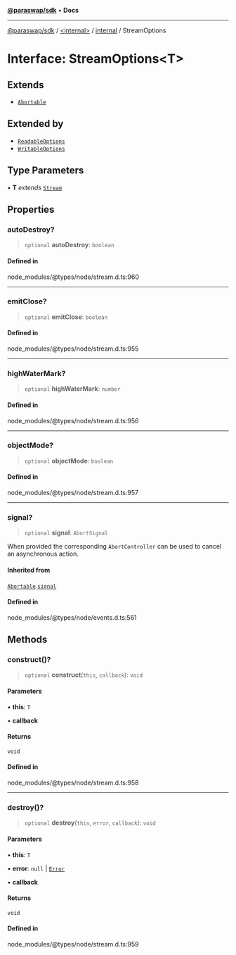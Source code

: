 [**@paraswap/sdk**](../../../../README.md) • **Docs**

***

[@paraswap/sdk](../../../../globals.md) / [\<internal\>](../../../README.md) / [internal](../README.md) / StreamOptions

# Interface: StreamOptions\<T\>

## Extends

- [`Abortable`](../../EventEmitter/interfaces/Abortable.md)

## Extended by

- [`ReadableOptions`](ReadableOptions.md)
- [`WritableOptions`](WritableOptions.md)

## Type Parameters

• **T** *extends* [`Stream`](../../../classes/Stream.md)

## Properties

### autoDestroy?

> `optional` **autoDestroy**: `boolean`

#### Defined in

node\_modules/@types/node/stream.d.ts:960

***

### emitClose?

> `optional` **emitClose**: `boolean`

#### Defined in

node\_modules/@types/node/stream.d.ts:955

***

### highWaterMark?

> `optional` **highWaterMark**: `number`

#### Defined in

node\_modules/@types/node/stream.d.ts:956

***

### objectMode?

> `optional` **objectMode**: `boolean`

#### Defined in

node\_modules/@types/node/stream.d.ts:957

***

### signal?

> `optional` **signal**: `AbortSignal`

When provided the corresponding `AbortController` can be used to cancel an asynchronous action.

#### Inherited from

[`Abortable`](../../EventEmitter/interfaces/Abortable.md).[`signal`](../../EventEmitter/interfaces/Abortable.md#signal)

#### Defined in

node\_modules/@types/node/events.d.ts:561

## Methods

### construct()?

> `optional` **construct**(`this`, `callback`): `void`

#### Parameters

• **this**: `T`

• **callback**

#### Returns

`void`

#### Defined in

node\_modules/@types/node/stream.d.ts:958

***

### destroy()?

> `optional` **destroy**(`this`, `error`, `callback`): `void`

#### Parameters

• **this**: `T`

• **error**: `null` \| [`Error`](../../../interfaces/Error.md)

• **callback**

#### Returns

`void`

#### Defined in

node\_modules/@types/node/stream.d.ts:959
